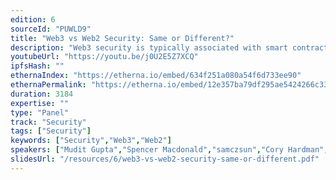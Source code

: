```yaml
---
edition: 6
sourceId: "PUWLD9"
title: "Web3 vs Web2 Security: Same or Different?"
description: "Web3 security is typically associated with smart contract security. The biggest Web3 hacks have however involved traditional Web2 vulnerabilities and attack vectors. This panel proposes to debate on the similarities and differences between Web3 vs Web2 security with some leaders in this space towards the goal of highlighting the current status, historical lessons from Web2 security and future challenges for a safer Ethereum ecosystem."
youtubeUrl: "https://youtu.be/j0U2E5Z7XCQ"
ipfsHash: ""
ethernaIndex: "https://etherna.io/embed/634f251a080a54f6d733ee90"
ethernaPermalink: "https://etherna.io/embed/12e357ba79df295ae5424266c33f48c3a36fef1cb8aaaa014ee376551d7e2a97"
duration: 3184
expertise: ""
type: "Panel"
track: "Security"
tags: ["Security"]
keywords: ["Security","Web3","Web2"]
speakers: ["Mudit Gupta","Spencer Macdonald","samczsun","Cory Hardman","Nassim Eddequiouaq","Taylor Monahan"]
slidesUrl: "/resources/6/web3-vs-web2-security-same-or-different.pdf"
---
```

